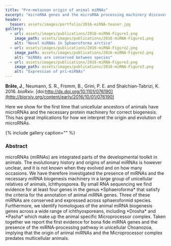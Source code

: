 ```yaml
---
title: "Pre-metazoan origin of animal miRNAs"
excerpt: "microRNA genes and the microRNA processing machinery discovered for the first time among the unicellular ancestors of animals."
header:
  teaser: assets/images/portfolio/2016-miRNA-teaser.jpg
gallery:
  - url: assets/images/publications/2016-miRNA-Figure1.png
    image_path: assets/images/publications/2016-miRNA-Figure1.png
    alt: "Novel miRNAs in Sphaeroforma arctica"
  - url: assets/images/publications/2016-miRNA-Figure2.png
    image_path: assets/images/publications/2016-miRNA-Figure2.png
    alt: "miRNAs are conserved between species"
  - url: assets/images/publications/2016-miRNA-Figure3.png
    image_path: assets/images/publications/2016-miRNA-Figure3.png
    alt: "Expression of pri-miRNAs"
---
```


**Bråte, J**., Neumann, S. R., Fromm, B., Grini, P. E. and Shalchian-Tabrizi, K. 2016. *bioRxiv*. [doi:http://dx.doi.org/10.1101/076190](http://biorxiv.org/content/early/2016/10/01/076190)

Here we show for the first time that unicellular ancestors of animals have microRNAs and the necessary protein machinery for correct biogenesis. This has great implications for how we interpret the origin and evolution of microRNAs.

{% include gallery caption="" %}


<h3>Abstract</h3>
microRNAs (miRNAs) are integrated parts of the developmental toolkit in animals. The evolutionary history and origins of animal miRNAs is however unclear, and it is not known when they evolved and on how many occasions. We have therefore investigated the presence of miRNAs and the necessary miRNA biogenesis machinery in a large group of unicellular relatives of animals, Ichthyosporea. By small RNA sequencing we find evidence for at least four genes in the genus *Sphaeroforma* that satisfy the criteria for the annotation of animal miRNA genes. Three of these miRNAs are conserved and expressed across sphaeroformid species. Furthermore, we identify homologues of the animal miRNA biogenesis genes across a wide range of ichthyosporeans, including *Drosha* and *Pasha* which make up the animal specific Microprocessor complex. Taken together we report the first evidence for bona fide miRNA genes and the presence of the miRNA-processing pathway in unicellular Choanozoa, implying that the origin of animal miRNAs and the Microprocessor complex predates multicellular animals.

